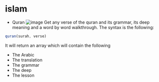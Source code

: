 # islam
* Quran
![image](https://user-images.githubusercontent.com/86019418/127545208-4d7d708c-66bd-464d-bc0c-db7f7b4c86ba.png)
Get any verse of the quran and its grammar, its deep meaning and a word by word walkthrough.
The syntax is the following:
```javascript
quran(surah, verse)
```
It will return an array which will contain the following
* The Arabic
* The translation
* The grammar
* The deep
* The lesson
